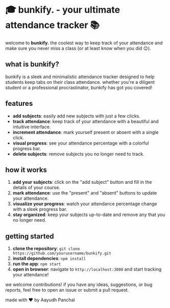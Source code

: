 # 🎓 bunkify. - your ultimate attendance tracker 📚

welcome to **bunkify.** the coolest way to keep track of your attendance and make sure you never miss a class (or at least know when you did 😉).

## what is bunkify?

bunkify is a sleek and minimalistic attendance tracker designed to help students keep tabs on their class attendance. whether you're a diligent student or a professional procrastinator, bunkify has got you covered!

## features

- **add subjects**: easily add new subjects with just a few clicks.
- **track attendance**: keep track of your attendance with a beautiful and intuitive interface.
- **increment attendance**: mark yourself present or absent with a single click.
- **visual progress**: see your attendance percentage with a colorful progress bar.
- **delete subjects**: remove subjects you no longer need to track.

## how it works

1. **add your subjects**: click on the "add subject" button and fill in the details of your course.
2. **mark attendance**: use the "present" and "absent" buttons to update your attendance.
3. **visualize your progress**: watch your attendance percentage change with a sleek progress bar.
4. **stay organized**: keep your subjects up-to-date and remove any that you no longer need.

## getting started

1. **clone the repository**: `git clone https://github.com/yourusername/bunkify.git`
2. **install dependencies**: `npm install`
3. **run the app**: `npm start`
4. **open in browser**: navigate to `http://localhost:3000` and start tracking your attendance!

we welcome contributions! if you have any ideas, suggestions, or bug reports, feel free to open an issue or submit a pull request.

made with ❤️ by Aayudh Panchal